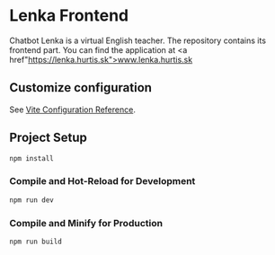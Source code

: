 # Lenka Frontend

Chatbot Lenka is a virtual English teacher. The repository contains its frontend part.
You can find the application at <a href"https://lenka.hurtis.sk">www.lenka.hurtis.sk</a>

## Customize configuration

See [Vite Configuration Reference](https://vitejs.dev/config/).

## Project Setup

```sh
npm install
```

### Compile and Hot-Reload for Development

```sh
npm run dev
```

### Compile and Minify for Production

```sh
npm run build
```
